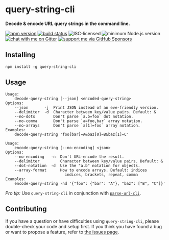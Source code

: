 # query-string-cli

**Decode & encode URL query strings in the command line.**

[![npm version](https://img.shields.io/npm/v/query-string-cli.svg)](https://www.npmjs.com/package/query-string-cli)
[![build status](https://api.travis-ci.org/derhuerst/query-string-cli.svg?branch=master)](https://travis-ci.org/derhuerst/query-string-cli)
![ISC-licensed](https://img.shields.io/github/license/derhuerst/query-string-cli.svg)
![minimum Node.js version](https://img.shields.io/node/v/query-string-cli.svg)
[![chat with me on Gitter](https://img.shields.io/badge/chat%20with%20me-on%20gitter-512e92.svg)](https://gitter.im/derhuerst)
[![support me via GitHub Sponsors](https://img.shields.io/badge/support%20me-donate-fa7664.svg)](https://github.com/sponsors/derhuerst)


## Installing

```shell
npm install -g query-string-cli
```


## Usage

```
Usage:
    decode-query-string [--json] <encoded-query-string>
Options:
    --json       -j  Print JSON instead of an eve-friendly version.
    --delimiter  -d  Character between key/value pairs. Default: &
    --no-dots        Don't parse `a.b=foo` dot notation.
    --no-comma       Don't parse `a=foo,bar` array notation.
    --no-arrays      Don't parse `a[1]=foo` array notation.
Examples:
    decode-query-string 'foo[bar]=A&baz[0]=B&baz[1]=C'
```

```
Usage:
    encode-query-string [--no-encoding] <json>
Options:
    --no-encoding   -n  Don't URL-encode the result.
    --delimiter         Character between key/value pairs. Default: &
    --dot-notation  -d  Use the "a.b" notation for objects.
    --array-format      How to encode arrays. Default: indices
                          indices, brackets, repeat, comma
Examples:
    encode-query-string -nd '{"foo": {"bar": "A"}, "baz": ["B", "C"]}'
```

*Pro tip:* Use `query-string-cli` in conjunction with [`parse-url-cli`](https://github.com/derhuerst/parse-url-cli).


## Contributing

If you have a question or have difficulties using `query-string-cli`, please double-check your code and setup first. If you think you have found a bug or want to propose a feature, refer to [the issues page](https://github.com/derhuerst/query-string-cli/issues).
